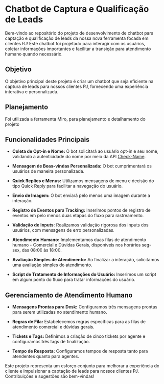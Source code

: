 # Chatbot de Captura e Qualificação de Leads

Bem-vindo ao repositório do projeto de desenvolvimento de chatbot para captação e qualificação de leads da nossa nova ferramenta focada em clientes PJ! Este chatbot foi projetado para interagir com os usuários, coletar informações importantes e facilitar a transição para atendimento humano quando necessário.

## Objetivo

O objetivo principal deste projeto é criar um chatbot que seja eficiente na captura de leads para nossos clientes PJ, fornecendo uma experiência interativa e personalizada.

## Planejamento

Foi utilizada a ferramenta Miro, para planejamento e detalhamento do projeto

## Funcionalidades Principais

- **Coleta de Opt-in e Nome:** O bot solicitará ao usuário opt-in e seu nome, validando a autenticidade do nome por meio da API [Check-Name](https://check-name.herokuapp.com/verify/).

- **Mensagem de Boas-vindas Personalizada:** O bot cumprimentará os usuários de maneira personalizada.

- **Quick Replies e Menus:** Utilizamos mensagens de menu e decisão do tipo Quick Reply para facilitar a navegação do usuário.

- **Envio de Imagem:** O bot enviará pelo menos uma imagem durante a interação.

- **Registro de Eventos para Tracking:** Inserimos pontos de registro de eventos em pelo menos duas etapas do fluxo para rastreamento.

- **Validação de Inputs:** Realizamos validação rigorosa dos inputs dos usuários, com mensagens de erro personalizadas.

- **Atendimento Humano:** Implementamos duas filas de atendimento humano - Comercial e Dúvidas Gerais, disponíveis nos horários seg-sex, das 08:00 às 18:00.

- **Avaliação Simples de Atendimento:** Ao finalizar a interação, solicitamos uma avaliação simples do atendimento.

- **Script de Tratamento de Informações do Usuário:** Inserimos um script em algum ponto do fluxo para tratar informações do usuário.

## Gerenciamento de Atendimento Humano

- **Mensagens Prontas para Desk:** Configuramos três mensagens prontas para serem utilizadas no atendimento humano.

- **Regras de Fila:** Estabelecemos regras específicas para as filas de atendimento comercial e dúvidas gerais.

- **Tickets e Tags:** Definimos a criação de cinco tickets por agente e configuramos três tags de finalização.

- **Tempo de Resposta:** Configuramos tempos de resposta tanto para atendentes quanto para agentes.

Este projeto representa um esforço conjunto para melhorar a experiência do cliente e impulsionar a captação de leads para nossos clientes PJ. Contribuições e sugestões são bem-vindas!

